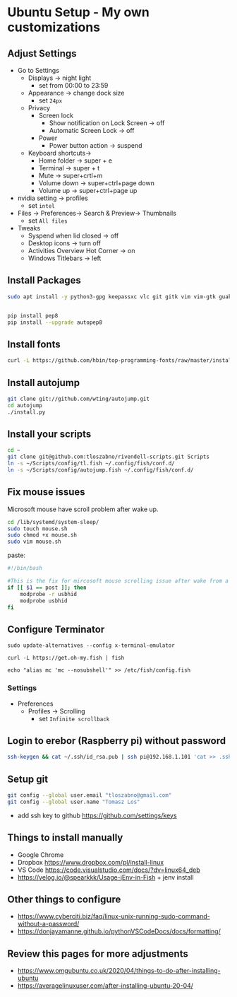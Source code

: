 # Ubuntu Setup - My own customizations


## Adjust Settings

* Go to Settings
  * Displays -> night light
    * set from 00:00 to 23:59
  * Appearance -> change dock size
    * set `24px`
  * Privacy
    * Screen lock
  	    * Show notification on Lock Screen -> off
  	    * Automatic Screen Lock -> off
    * Power
      * Power button action -> suspend
  * Keyboard shortcuts->
    * Home folder -> super + e
    * Terminal -> super + t
    * Mute -> super+crtl+m
    * Volume down -> super+ctrl+page down
    * Volume up -> super+ctrl+page up
* nvidia setting -> profiles
  * set `intel`
* Files -> Preferences-> Search & Preview-> Thumbnails
  * set `All files`
* Tweaks
	* Syspend when lid closed -> off
	* Desktop icons -> turn off
	* Activities Overview Hot Corner -> on
	* Windows Titlebars -> left



## Install Packages

```bash
sudo apt install -y python3-gpg keepassxc vlc git gitk vim vim-gtk guake gufw chrome-gnome-shell rar unrar p7zip-full p7zip-rar wine winetricks curl terminator fish mc qnapi ffmpeg python3-pip pipenv flameshot


pip install pep8
pip install --upgrade autopep8
```

## Install fonts

```bash
curl -L https://github.com/hbin/top-programming-fonts/raw/master/install.sh | bash
```

## Install autojump

```bash
git clone git://github.com/wting/autojump.git
cd autojump
./install.py
```

## Install your scripts

```bash
cd ~
git clone git@github.com:tloszabno/rivendell-scripts.git Scripts
ln -s ~/Scripts/config/tl.fish ~/.config/fish/conf.d/
ln -s ~/Scripts/config/autojump.fish ~/.config/fish/conf.d/
```


## Fix mouse issues

Microsoft mouse have scroll problem after wake up.

```bash
cd /lib/systemd/system-sleep/
sudo touch mouse.sh
sudo chmod +x mouse.sh
sudo vim mouse.sh
```
paste:

```bash
#!/bin/bash

#This is the fix for mircosoft mouse scrolling issue after wake from a suspension
if [[ $1 == post ]]; then
    modprobe -r usbhid
    modprobe usbhid
fi

```


## Configure Terminator

```
sudo update-alternatives --config x-terminal-emulator

curl -L https://get.oh-my.fish | fish

echo "alias mc 'mc --nosubshell'" >> /etc/fish/config.fish
```

### Settings
* Preferences
  * Profiles -> Scrolling
    * set `Infinite scrollback`

## Login to erebor (Raspberry pi) without password

```bash
ssh-keygen && cat ~/.ssh/id_rsa.pub | ssh pi@192.168.1.101 'cat >> .ssh/authorized_keys'
```

## Setup git

```bash
git config --global user.email "tloszabno@gmail.com"
git config --global user.name "Tomasz Los"
```

* add ssh key to github https://github.com/settings/keys

## Things to install manually

* Google Chrome
* Dropbox https://www.dropbox.com/pl/install-linux
* VS Code https://code.visualstudio.com/docs/?dv=linux64_deb
* https://velog.io/@spearkkk/Usage-jEnv-in-Fish + jenv install

## Other things to configure

* https://www.cyberciti.biz/faq/linux-unix-running-sudo-command-without-a-password/
* https://donjayamanne.github.io/pythonVSCodeDocs/docs/formatting/

## Review this pages for more adjustments

* https://www.omgubuntu.co.uk/2020/04/things-to-do-after-installing-ubuntu
* https://averagelinuxuser.com/after-installing-ubuntu-20-04/
